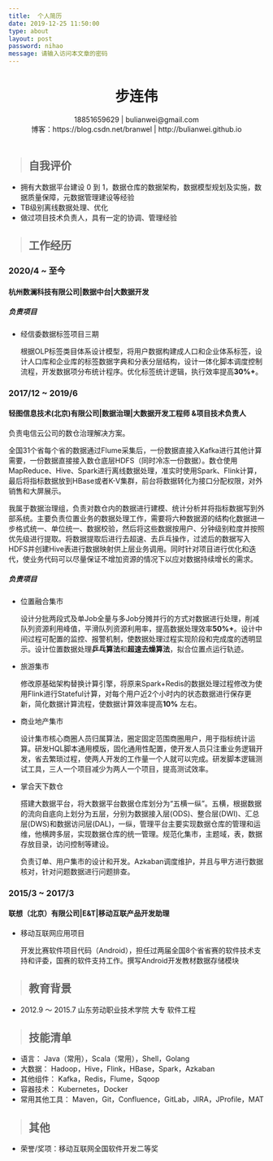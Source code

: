```yaml
---
title:  个人简历
date: 2019-12-25 11:50:00
type: about
layout: post
password: nihao
message: 请输入访问本文章的密码
---
```


<h1 align="center">步连伟</h1>
<div align="center">18851659629 | bulianwei@gmail.com</div>
<div align="center">博客：https://blog.csdn.net/branwel | http://bulianwei.github.io </div>
<br/>

> ## 自我评价

- 拥有大数据平台建设 0 到 1，数据仓库的数据架构，数据模型规划及实施，数据质量保障，元数据管理建设等经验
- TB级别离线数据处理、优化
- 做过项目技术负责人，具有一定的协调、管理经验



> ## 工作经历

### 2020/4 ~ 至今

#### 杭州数澜科技有限公司|数据中台|大数据开发

##### 负责项目

- 经信委数据标签项目三期

  根据OLP标签类目体系设计模型，将用户数据构建成人口和企业体系标签，设计人口库和企业库的标签数据字典和分表分层结构，设计一体化脚本调度控制流程，开发数据项分布统计程序。优化标签统计逻辑，执行效率提高**30%+**。

### 2017/12 ~ 2019/6	

#### 轻图信息技术(北京)有限公司|数据治理|大数据开发工程师 &项目技术负责人	

负责电信云公司的数仓治理解决方案。

全国31个省每个省的数据通过Flume采集后，一份数据直接入Kafka进行其他计算需要，一份数据直接接入数仓底层HDFS（同时冷冻一份数据）。数仓使用MapReduce、Hive、Spark进行离线数据处理，准实时使用Spark、Flink计算，最后将指标数据放到HBase或者K-V集群，前台将数据转化为接口分配权限，对外销售和大屏展示。

我属于数据治理组，负责对数仓内的数据进行建模、统计分析并将指标数据写到外部系统。主要负责位置业务的数据处理工作，需要将六种数据源的结构化数据进一步格式统一、单位统一、数据校验，然后将这些数据按用户、分钟级别粒度并按照优先级进行提取。将数据提取后进行去超速、去乒乓操作，过滤后的数据写入HDFS并创建Hive表进行数据映射供上层业务调用。同时针对项目进行优化和迭代，使业务代码可以尽量保证不增加资源的情况下以应对数据持续增长的需求。

##### 负责项目

- 位置融合集市

  设计分批两段式及单Job全量与多Job分摊并行的方式对数据进行处理，削减队列资源利用峰值，平滑队列资源利用率，提高数据处理效率**50%+**。设计中间过程可配置的监控、报警机制，使数据处理过程实现阶段和完成度的透明显示。设计位置数据处理**乒乓算法**和**超速去燥算法**，拟合位置点运行轨迹。

- 旅游集市

  修改原基础架构替换计算引擎，将原来Spark+Redis的数据处理过程修改为使用Flink进行Stateful计算，对每个用户近2个小时内的状态数据进行保存更新，简化数据计算流程，使数据计算效率提高**10%** 左右。

- 商业地产集市

  设计集市核心商圈人员归属算法，圈定固定范围商圈用户，用于指标统计运算。研发HQL脚本通用模版，固化通用性配置，使开发人员只注重业务逻辑开发，省去繁琐过程，使两人开发的工作量一个人就可以完成。研发脚本逻辑测试工具，三人一个项目减少为两人一个项目，提高测试效率。

- 掌合天下数仓

  搭建大数据平台，将大数据平台数据仓库划分为“五横一纵”。五横，根据数据的流向自底向上划分为五层，分别为数据接入层(ODS)、整合层(DWI)、汇总 层(DWS)和数据访问层(DAL)，一纵，管理平台主要实现数据仓库的管理和运维，他横跨多层，实现数据仓库的统一管理。规范化集市，主题域，表，数据存放目录，访问控制等建设。
  
  负责订单、用户集市的设计和开发。Azkaban调度维护，并且与甲方进行数据核对，针对问题数据进行问题排查。


### 2015/3 ~ 2017/3

#### 联想（北京）有限公司|E&T|移动互联产品开发助理

- 移动互联网应用项目

  开发比赛软件项目代码（Android），担任过两届全国8个省省赛的软件技术支持和评委，国赛的软件支持工作。撰写Android开发教材数据存储模块



> ## 教育背景

- 2012.9 ～ 2015.7		山东劳动职业技术学院	大专	软件工程	

> ## 技能清单

- 语言：
	Java（常用），Scala（常用），Shell，Golang	
- 大数据：
	Hadoop，Hive，Flink，HBase，Spark，Azkaban
- 其他组件：
	Kafka，Redis，Flume，Sqoop
- 容器技术：
	Kubernetes，Docker
- 常用其他工具：
	Maven，Git，Confluence，GitLab，JIRA，JProfile，MAT


> ## 其他

- 荣誉/奖项：移动互联网全国软件开发二等奖

